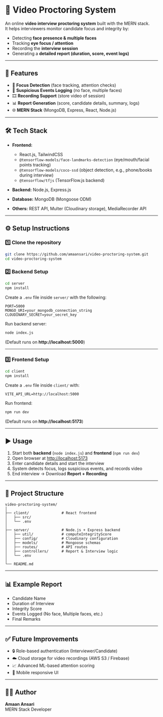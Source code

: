 # 🎥 Video Proctoring System  

An online **video interview proctoring system** built with the MERN stack.  
It helps interviewers monitor candidate focus and integrity by:  
- Detecting **face presence & multiple faces**  
- Tracking **eye focus / attention**  
- Recording the **interview session**  
- Generating a **detailed report (duration, score, event logs)**  

---

## 🚀 Features 
- 👀 **Focus Detection** (face tracking, attention checks)  
- 🛑 **Suspicious Events Logging** (no face, multiple faces)  
- 🎞️ **Recording Support** (store video of session)  
- 📊 **Report Generation** (score, candidate details, summary, logs)  
- 🌐 **MERN Stack** (MongoDB, Express, React, Node.js)  

---

## 🛠️ Tech Stack
- **Frontend:**  
  - React.js, TailwindCSS  
  - `@tensorflow-models/face-landmarks-detection` (eye/mouth/facial points tracking)  
  - `@tensorflow-models/coco-ssd` (object detection, e.g., phone/books during interview)  
  - `@tensorflow/tfjs` (TensorFlow.js backend)  

- **Backend:** Node.js, Express.js  
- **Database:** MongoDB (Mongoose ODM)  
- **Others:** REST API, Multer (Cloudinary storage), MediaRecorder API  

---

## ⚙️ Setup Instructions  

### 1️⃣ Clone the repository  
```bash
git clone https://github.com/amaansari/video-proctoring-system.git
cd video-proctoring-system
```

### 2️⃣ Backend Setup  
```bash
cd server
npm install
```

Create a `.env` file inside `server/` with the following:  
```env
PORT=5000
MONGO_URI=your_mongodb_connection_string
CLOUDINARY_SECRET=your_secret_key
```

Run backend server:  
```bash
node index.js
```
(Default runs on **http://localhost:5000**)  

---

### 3️⃣ Frontend Setup  
```bash
cd client
npm install
```

Create a `.env` file inside `client/` with:  
```env
VITE_API_URL=http://localhost:5000
```

Run frontend:  
```bash
npm run dev
```
(Default runs on **http://localhost:5173**)  

---

## ▶️ Usage  
1. Start both **backend** (`node index.js`) and **frontend** (`npm run dev`)  
2. Open browser at [http://localhost:5173](http://localhost:5173)  
3. Enter candidate details and start the interview  
4. System detects focus, logs suspicious events, and records video  
5. End interview → Download **Report + Recording**  

---

## 📂 Project Structure
```
video-proctoring-system/
│
├── client/               # React frontend
│   ├── src/
│   └── .env
│
├── server/               # Node.js + Express backend
│   ├── util/             # computeIntegrityScore 
│   ├── config/           # Cloudinary configuration
│   ├── models/           # Mongoose schemas
│   ├── routes/           # API routes
│   ├── controllers/      # Report & Interview logic
│   └── .env
│
└── README.md
```

---

## 📊 Example Report  
- Candidate Name  
- Duration of Interview  
- Integrity Score  
- Events Logged (No face, Multiple faces, etc.)  
- Final Remarks  

---

## ✅ Future Improvements
- 🔒 Role-based authentication (Interviewer/Candidate)  
- ☁️ Cloud storage for video recordings (AWS S3 / Firebase)  
- 📈 Advanced ML-based attention scoring  
- 📱 Mobile responsive UI  

---

## 👨‍💻 Author  
**Amaan Ansari**  
MERN Stack Developer  
